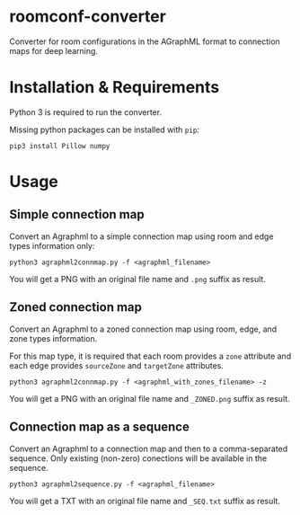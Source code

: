 # roomconf-converter
Converter for room configurations in the AGraphML format to connection maps for deep learning.

# Installation & Requirements

Python 3 is required to run the converter.

Missing python packages can be installed with `pip`:

`pip3 install Pillow numpy`

# Usage

## Simple connection map

Convert an Agraphml to a simple connection map using room and edge types information only:

`python3 agraphml2connmap.py -f <agraphml_filename>`

You will get a PNG with an original file name and `.png` suffix as result.

## Zoned connection map

Convert an Agraphml to a zoned connection map using room, edge, and zone types information.

For this map type, it is required that each room provides a `zone` attribute and each edge provides `sourceZone` and `targetZone` attributes.

`python3 agraphml2connmap.py -f <agraphml_with_zones_filename> -z`

You will get a PNG with an original file name and `_ZONED.png` suffix as result.

## Connection map as a sequence

Convert an Agraphml to a connection map and then to a comma-separated sequence. Only existing (non-zero) conections will be available in the sequence.

`python3 agraphml2sequence.py -f <agraphml_filename>`

You will get a TXT with an original file name and `_SEQ.txt` suffix as result.
